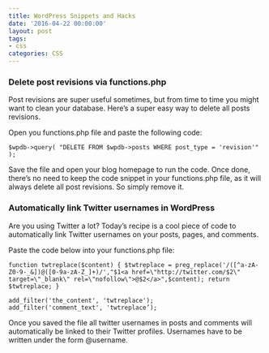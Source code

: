 ```yaml
---
title: WordPress Snippets and Hacks
date: '2016-04-22 00:00:00'
layout: post
tags:
- css
categories: CSS
---
```

### Delete post revisions via functions.php

Post revisions are super useful sometimes, but from time to time you might want to clean your database. Here’s a super easy way to delete all posts revisions.

Open you functions.php file and paste the following code:

    $wpdb->query( "DELETE FROM $wpdb->posts WHERE post_type = 'revision'" );

Save the file and open your blog homepage to run the code. Once done, there’s no need to keep the code snippet in your functions.php file, as it will always delete all post revisions. So simply remove it.

### Automatically link Twitter usernames in WordPress

Are you using Twitter a lot? Today’s recipe is a cool piece of code to automatically link Twitter usernames on your posts, pages, and comments.

Paste the code below into your functions.php file:

```
function twtreplace($content) { $twtreplace = preg_replace('/([^a-zA-Z0-9-_&])@([0-9a-zA-Z_]+)/',"$1<a href=\"http://twitter.com/$2\" target=\"_blank\" rel=\"nofollow\">@$2</a>",$content); return $twtreplace; }

add_filter('the_content', 'twtreplace'); 
add_filter('comment_text', 'twtreplace’);
```

Once you saved the file all twitter usernames in posts and comments will automatically be linked to their Twitter profiles. Usernames have to be written under the form @username.